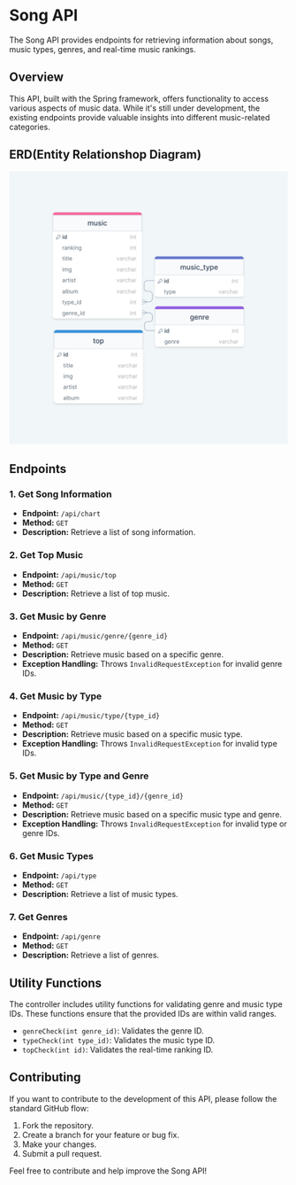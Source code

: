 

# Song API

The Song API provides endpoints for retrieving information about songs, music types, genres, and real-time music rankings.

## Overview

This API, built with the Spring framework, offers functionality to access various aspects of music data. While it's still under development, the existing endpoints provide valuable insights into different music-related categories.

## ERD(Entity Relationshop Diagram)
  ![GitHub](https://github.com/Ahnseokbeom/SpringProject/blob/main/melonAPI/musicERD.png)

## Endpoints

### 1. Get Song Information

- **Endpoint:** `/api/chart`
- **Method:** `GET`
- **Description:** Retrieve a list of song information.

### 2. Get Top Music

- **Endpoint:** `/api/music/top`
- **Method:** `GET`
- **Description:** Retrieve a list of top music.

### 3. Get Music by Genre

- **Endpoint:** `/api/music/genre/{genre_id}`
- **Method:** `GET`
- **Description:** Retrieve music based on a specific genre.
- **Exception Handling:** Throws `InvalidRequestException` for invalid genre IDs.

### 4. Get Music by Type

- **Endpoint:** `/api/music/type/{type_id}`
- **Method:** `GET`
- **Description:** Retrieve music based on a specific music type.
- **Exception Handling:** Throws `InvalidRequestException` for invalid type IDs.

### 5. Get Music by Type and Genre

- **Endpoint:** `/api/music/{type_id}/{genre_id}`
- **Method:** `GET`
- **Description:** Retrieve music based on a specific music type and genre.
- **Exception Handling:** Throws `InvalidRequestException` for invalid type or genre IDs.

### 6. Get Music Types

- **Endpoint:** `/api/type`
- **Method:** `GET`
- **Description:** Retrieve a list of music types.

### 7. Get Genres

- **Endpoint:** `/api/genre`
- **Method:** `GET`
- **Description:** Retrieve a list of genres.

## Utility Functions

The controller includes utility functions for validating genre and music type IDs. These functions ensure that the provided IDs are within valid ranges.

- `genreCheck(int genre_id)`: Validates the genre ID.
- `typeCheck(int type_id)`: Validates the music type ID.
- `topCheck(int id)`: Validates the real-time ranking ID.

## Contributing

If you want to contribute to the development of this API, please follow the standard GitHub flow:

1. Fork the repository.
2. Create a branch for your feature or bug fix.
3. Make your changes.
4. Submit a pull request.

Feel free to contribute and help improve the Song API!



